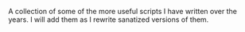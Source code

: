 A collection of some of the more useful scripts I have written over the years. I will add them as I rewrite sanatized versions of them. 
